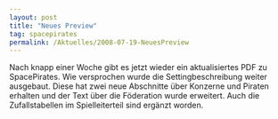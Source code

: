 ```yaml
---
layout: post
title: "Neues Preview"
tag: spacepirates
permalink: /Aktuelles/2008-07-19-NeuesPreview
---
```



Nach knapp einer Woche gibt es jetzt wieder ein aktualisiertes PDF zu SpacePirates. Wie versprochen wurde die Settingbeschreibung weiter ausgebaut. Diese hat zwei neue Abschnitte über Konzerne und Piraten erhalten und der Text über die Föderation wurde erweitert. Auch die Zufallstabellen im Spielleiterteil sind ergänzt worden.

